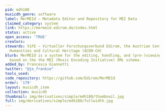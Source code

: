 ```yaml
---
pid: mdh180
musicdh_genre: software
label: MerMEId – Metadata Editor and Repository for MEI Data
claimed_category: system
link: https://mermeid.edirom.de/index.html
status: active
open_access: 'TRUE'
creators:
stewards: ViFE – Virtueller Forschungsverbund Edirom, the Austrian Centre for Digital
  Humanities and Cultural Heritage (ACDH-CH)
blurb: MerMEId is a system for the editing, handling, and (pre-)viewing of music metadata,
  based on the the MEI (Music Encoding Initiative) XML schema.
added_by: Francesca Giannetti
twitter: "@jo_frankie"
tools_used:
code_repository: https://github.com/Edirom/MerMEId
order: '179'
layout: musicdh_item
collection: musicdh
thumbnail: img/derivatives/simple/mdh180/thumbnail.jpg
full: img/derivatives/simple/mdh180/fullwidth.jpg
---
```

